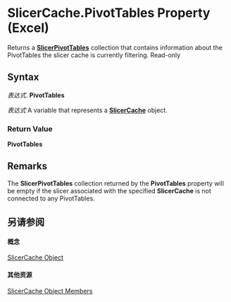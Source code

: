 
# SlicerCache.PivotTables Property (Excel)

Returns a  **[SlicerPivotTables](8302dc8a-3845-12b0-f88e-761f104f1dcc.md)** collection that contains information about the PivotTables the slicer cache is currently filtering. Read-only


## Syntax

 _表达式_. **PivotTables**

 _表达式_ A variable that represents a **[SlicerCache](6e6533e3-0503-a1d3-9ecd-f7997233565f.md)** object.


### Return Value

 **PivotTables**


## Remarks

The  **SlicerPivotTables** collection returned by the **PivotTables** property will be empty if the slicer associated with the specified **SlicerCache** is not connected to any PivotTables.


## 另请参阅


#### 概念


[SlicerCache Object](6e6533e3-0503-a1d3-9ecd-f7997233565f.md)
#### 其他资源


[SlicerCache Object Members](http://msdn.microsoft.com/library/59572fc4-0dd9-096a-61b9-7775f90ac7be%28Office.15%29.aspx)